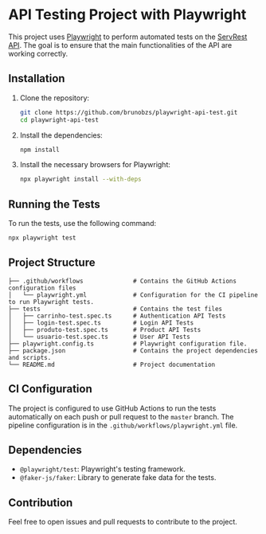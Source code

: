 # API Testing Project with Playwright

This project uses [Playwright](https://playwright.dev/) to perform automated tests on the [ServRest API](https://serverest.dev/). The goal is to ensure that the main functionalities of the API are working correctly.

## Installation

1. Clone the repository:
   ```bash
   git clone https://github.com/brunobzs/playwright-api-test.git
   cd playwright-api-test
   ```

2. Install the dependencies:
   ```bash
   npm install
   ```

3. Install the necessary browsers for Playwright:
   ```bash
   npx playwright install --with-deps
   ```

## Running the Tests

To run the tests, use the following command:
```bash
npx playwright test
```
## Project Structure
```
├── .github/workflows              # Contains the GitHub Actions configuration files
│   └── playwright.yml             # Configuration for the CI pipeline to run Playwright tests.
├── tests                          # Contains the test files
│   ├── carrinho-test.spec.ts      # Authentication API Tests
│   ├── login-test.spec.ts         # Login API Tests
│   ├── produto-test.spec.ts       # Product API Tests
│   └── usuario-test.spec.ts       # User API Tests
├── playwright.config.ts           # Playwright configuration file.
├── package.json                   # Contains the project dependencies and scripts.
└── README.md                      # Project documentation
```

## CI Configuration

The project is configured to use GitHub Actions to run the tests automatically on each push or pull request to the `master` branch. The pipeline configuration is in the `.github/workflows/playwright.yml` file.

## Dependencies

- `@playwright/test`: Playwright's testing framework.
- `@faker-js/faker`: Library to generate fake data for the tests.

## Contribution

Feel free to open issues and pull requests to contribute to the project.